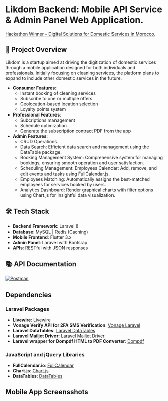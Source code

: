 # Likdom Backend: Mobile API Service & Admin Panel Web Application.
[Hackathon Winner – Digital Solutions for Domestic Services in Morocco.](https://www.linkedin.com/posts/medrachy_domesticemployees-morocco-hackathon-activity-6810628329696198657-QjYo?utm_source=share&utm_medium=member_desktop&rcm=ACoAACZzI_MBNDvXyL2a6XSIMZfEihlD7pdJ_8Y)
## 📌 Project Overview
Likdom is a startup aimed at driving the digitization of domestic services through a mobile application designed for both individuals and professionals. Initially focusing on cleaning services, the platform plans to expand to include other domestic services in the future.
- **Consumer Features**:
  - Instant booking of cleaning services
  - Subscribe to one or multiple offers  
  - Geolocation-based location selection
  - Loyalty points system 
- **Professional Features**:
  - Subcriptions management
  - Schedule optimization
  - Generate the subscription contract PDF from the app
- **Admin Features**:
  - CRUD Operations.
  - Data Search: Efficient data search and management using the DataTable package.
  - Booking Management System: Comprehensive system for managing bookings, ensuring smooth operation and user satisfaction.
  - Scheduling Management: Employees Calendar: Add, remove, and edit events and tasks using FullCalendar.js.
  - Employees Matching: Automatically assigns the best-matched employees for services booked by users.
  - Analytics Dashboard: Render graphical charts with filter options using Chart.js for insightful data visualization.

## 🛠 Tech Stack
- **Backend Framework**: Laravel 8  
- **Database**: MySQL | Redis (Caching)  
- **Mobile Frontend**: Flutter 3.x  
- **Admin Panel**: Laravel with Bootsrap  
- **APIs**: RESTful with JSON responses  

## 📚 API Documentation
[![Postman](https://img.shields.io/badge/Postman-API%20Documentation-FF6C37?style=flat&logo=postman)](https://documenter.getpostman.com/view/1635876/2s8ZDR9RvG)

## Dependencies
### **Laravel Packages**
- **Livewire**: [Livewire](https://livewire.laravel.com/)
- **Vonage Verify API for 2FA SMS Verification**:  [Vonage Laravel](https://github.com/vonage/vonage-laravel)
- **Laravel DataTables**:  [Laravel DataTables](https://github.com/yajra/laravel-datatables)
- **Laravel Mailjet Driver**:  [Laravel Mailjet Driver](https://github.com/TheDoctor0/laravel-mailjet-driver)
- **Laravel wrapper for Dompdf HTML to PDF Converter**: [Dompdf](https://github.com/barryvdh/laravel-dompdf?tab=readme-ov-file)
### **JavaScript and jQuery Libraries**
- **FullCalendar.io**:  [FullCalendar](https://fullcalendar.io/)
- **Chart.js**:  [Chart.js](https://www.chartjs.org/)
- **DataTables**:  [DataTables](https://datatables.net/)

## Mobile App Screensshots 